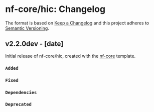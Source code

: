 # nf-core/hic: Changelog

The format is based on [Keep a Changelog](https://keepachangelog.com/en/1.0.0/)
and this project adheres to [Semantic Versioning](https://semver.org/spec/v2.0.0.html).

## v2.2.0dev - [date]

Initial release of nf-core/hic, created with the [nf-core](https://nf-co.re/) template.

### `Added`

### `Fixed`

### `Dependencies`

### `Deprecated`
